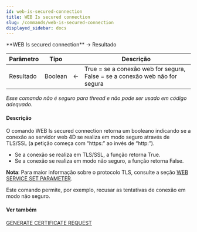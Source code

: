 ```yaml
---
id: web-is-secured-connection
title: WEB Is secured connection
slug: /commands/web-is-secured-connection
displayed_sidebar: docs
---
```


<!--REF #_command_.WEB Is secured connection.Syntax-->**WEB Is secured connection**  -> Resultado<!-- END REF-->
<!--REF #_command_.WEB Is secured connection.Params-->
| Parâmetro | Tipo |  | Descrição |
| --- | --- | --- | --- |
| Resultado | Boolean | &#8592; | True = se a conexão web for segura, False = se a conexão web não for segura |

<!-- END REF-->

*Esse comando não é seguro para thread e não pode ser usado em código adequado.*


#### Descrição 

<!--REF #_command_.WEB Is secured connection.Summary-->O comando WEB Is secured connection retorna um booleano indicando se a conexão ao servidor web 4D se realiza em modo seguro através de TLS/SSL (a petição começa com “https:” ao invés de “http:”).<!-- END REF-->  

* Se a conexão se realiza em TLS/SSL, a função retorna True.
* Se a conexão se realiza em modo não seguro, a função retorna False.

**Nota**: Para maior informação sobre o protocolo TLS, consulte a seção [WEB SERVICE SET PARAMETER](web-service-set-parameter.md).   
  
Este comando permite, por exemplo, recusar as tentativas de conexão em modo não seguro.

#### Ver também 

[GENERATE CERTIFICATE REQUEST](generate-certificate-request.md)  